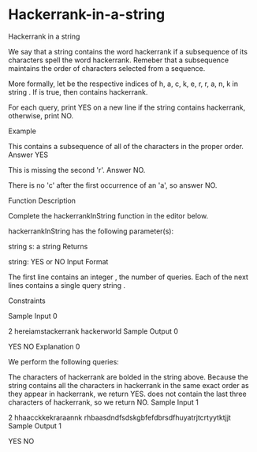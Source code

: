 # Hackerrank-in-a-string
Hackerrank in a string

We say that a string contains the word hackerrank if a subsequence of its characters spell the word hackerrank. Remeber that a subsequence maintains the order of characters selected from a sequence.

More formally, let  be the respective indices of h, a, c, k, e, r, r, a, n, k in string . If  is true, then  contains hackerrank.

For each query, print YES on a new line if the string contains hackerrank, otherwise, print NO.

Example

This contains a subsequence of all of the characters in the proper order. Answer YES


This is missing the second 'r'. Answer NO.


There is no 'c' after the first occurrence of an 'a', so answer NO.

Function Description

Complete the hackerrankInString function in the editor below.

hackerrankInString has the following parameter(s):

string s: a string
Returns

string: YES or NO
Input Format

The first line contains an integer , the number of queries.
Each of the next  lines contains a single query string .

Constraints

Sample Input 0

2
hereiamstackerrank
hackerworld
Sample Output 0

YES
NO
Explanation 0

We perform the following  queries:


The characters of hackerrank are bolded in the string above. Because the string contains all the characters in hackerrank in the same exact order as they appear in hackerrank, we return YES.
 does not contain the last three characters of hackerrank, so we return NO.
Sample Input 1

2
hhaacckkekraraannk
rhbaasdndfsdskgbfefdbrsdfhuyatrjtcrtyytktjjt
Sample Output 1

YES
NO
